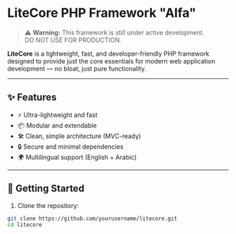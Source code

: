 # LiteCore PHP Framework "Alfa"

> ⚠️ **Warning:** This framework is still under active development.  
> DO NOT USE FOR PRODUCTION.

**LiteCore** is a lightweight, fast, and developer-friendly PHP framework designed to provide just the core essentials for modern web application development — no bloat, just pure functionality.

---

## ✨ Features

- ⚡ Ultra-lightweight and fast
- 📦 Modular and extendable
- 🛠️ Clean, simple architecture (MVC-ready)
- 🔒 Secure and minimal dependencies
- 🌍 Multilingual support (English + Arabic)

---

## 🚀 Getting Started

1. Clone the repository:

```bash
git clone https://github.com/yourusername/litecore.git
cd litecore
